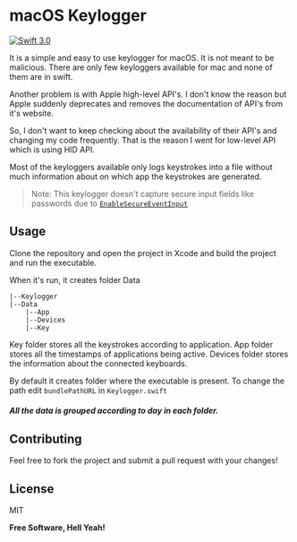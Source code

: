 # macOS Keylogger

[![Swift 3.0](https://img.shields.io/badge/Swift-3.0-orange.svg)]()

It is a simple and easy to use keylogger for macOS. It is not meant to be malicious. There are only few keyloggers available for mac and none of them are in swift.

Another problem is with Apple high-level API's. I don't know the reason but Apple suddenly deprecates and removes the documentation of API's from it's website.

So, I don't want to keep checking about the availability of their API's and changing my code frequently. That is the reason I went for low-level API which is using HID API.

Most of the keyloggers available only logs keystrokes into a file without much information about on which app the keystrokes are generated.

>Note: This keylogger doesn't capture secure input fields like passwords due to [`EnableSecureEventInput`](https://developer.apple.com/library/content/technotes/tn2150/_index.html)

## Usage

Clone the repository and open the project in Xcode and build the project and run the executable.

When it's run, it creates folder Data
```
|--Keylogger
|--Data
    |--App
    |--Devices
    |--Key
```
Key folder stores all the keystrokes according to application.
App folder stores all the timestamps of applications being active.
Devices folder stores the information about the connected keyboards.

By default it creates folder where the executable is present. 
To change the path edit `bundlePathURL` in `Keylogger.swift`
##### All the data is grouped according to day in each folder.


## Contributing

Feel free to fork the project and submit a pull request with your changes!

License
---

MIT


**Free Software, Hell Yeah!**

